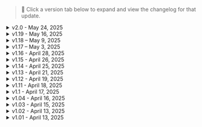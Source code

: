 > 📌 Click a version tab below to expand and view the changelog for that update.

<details>
<summary>v2.0 - May 24, 2025</summary>

## 🚨 Chrome & Blood v2.0

Welcome to **Chrome & Blood v2.0** — a monumental update that trims bloat, boosts stability, and introduces the long-awaited [**Reinforcements mod**](https://www.nexusmods.com/cyberpunk2077/mods/21532) by Phoenicia.

### 🔑 Key Points:
1. Removed tons of problematic and bloat-heavy mods.
2. Updated numerous core mods for performance, content, and compatibility.
3. Slightly reworked vehicle handling and responsiveness.
4. **Added Reinforcements** — factions can now **call in backup mid-fight**. Even a street-level brawl can snowball into a multi-wave firefight. **Arasaka, Militech, and Animals** will hit you hardest, while groups like **Scavs** or **Voodoo Boys** provide a more manageable threat.

> 💡 **Tip:** Prioritize enemies who are attempting calls. On faction turf? Hit fast and vanish — reinforcements don't hesitate.

---

### 🆕 Additions:
- **Reinforcements System** `v1.0.2`
- **Missing Persons - Fixers Hidden Gems** `v2.2.2`
- **Limited Slip Differential** `v2.21.2`
- **Cyber Grip - NFS** `v2.2.1`
- **Psycho Killer Reward - Restored** `v1.0`

---

### 🔄 Updates:
- **Codeware** `v1.16`
- **Deceptious Bug Fixes** `v1.1.11`
- **Hotscenes** `v5.32.1`
- **Revised Backpack** `v0.9.9`
- **Muted Markers** `v2.3.2`
- **Mark to Sell** `v2.5.2`
- **Enhanced Craft** `v4.0.5`
- **Always First Equip** `v2.0.8`
- **Yusei's Virtual Atelier** `v1.5`
- **Quickhack Fixes** `v1.2.16`
- **Tony's Adult Store** `v4.4`
- **Immersive Rippers** `v2.4`
- **Night City Interactions - Core** `v3.5`
- **NCI Addon - Heywood** `v1.3`
- **NCI Addon - Badlands & Pacifica** `v1.4`
- **More Mods More Fun** `v1.02`
- **Audioware** `v1.4.3`
- **ArchiveXL** `v1.23`
- **Neuralware - Chipware Expansion** `v1.1.9`
- **Veegee Shop 3** `v1.2.1`
- **ND Mini Dress with Dress** `v1.1`
- **Nitrous** `v1.4.1`

---

### 🗑 Removals:
- 4K Hand Cursor
- Actually Smart Weapons
- Dynamic License Plates
- Airstrike Fix
- Auto Drive
- Blade from the Bits
- Campo Orta
- Charm Quickhack
- Clear Windows - Cars Edition
- Comfy Living Props Vol. 1 & 2
- Custom Level Cap
- Cyberarms Patch
- Divided Faster Projectiles
- Dynamic NPC Items
- Endgame Rewards Expanded
- Fire and Explosions Texture Overhaul
- Gambling Props
- Gambling System - Roulette
- Gamepad Button Hold Indicator Fix
- Gripped Up
- H10 Apartment E3 Advertisements
- Here's Johnny
- Immersive Interactions
- Jenkins Tendons Airborne
- Jig Jig Unleashed
- Knife and Bullet Wounds
- Make All Vehicles Unlockable
- Nano Drone
- Night City Immersive Debris
- No More Duplicate NPC
- No Shoot Block When Aiming at Friendly NPCs
- Persistent Thrown Melee
- Phoebe Killer Leggings
- Radio OST
- Rebecca's Apartment DLC
- Remove Unremovable Scopes
- Smoother Dodge and Dash
- Stencil Text Enhanced
- Tartarus
- Trailer Home
- Vehicle Summon Tweaks - Paid Summon
- Need More Smoke
- Vehicle Smart Weapon
- Better Traffic Lights
- Better Crosswalks
- Cyber Grip - Increase
- Gambling System - Blackjack
- Fire FX Extras
- SCPIT - Dominant
- Lizzie's Braindances

---

**Live hard. Die Chrome.**

</details>


<Details> 
<summary>v1.19 - May 16, 2025</summary>

# SAVE COMPATIBLE WITH v1.18! NEW GAME NOT NEEDED.

### **🛠️ Patch Notes - `v1.19` - Update Patch**  

Another patch aimed at keeping the modlist up to date.  
**Key Points:**  
1. Updated several mods.  
2. Minor balancing tweaks (again).  
3. More clothing mods.  
4. Removed some slightly problematic mods.  

---

#### **🔄 Updates:**  
- Updated **Chrome and Blood Modlist settings** to **`v1.10`**
- Updated **Sabbath Weapons and Attachments Virtual Atelier** to **`v1.19`**  
- Updated **Nola and Aquelyras** to **`v2.9`**  
- Updated **Virtual Atelier** to **`v1.4.1`**  
- Updated **Dodge Ram TRX** to **`v0.5`**  
- Updated **Neuralware - Chipware Expansion** to **`v1.1.7.0.b`**  
- Updated **Granite Coat** to **`v1.2`**  
- Updated **Granite Top** to **`v1.2`**  
- Updated **The Bean Trunk - Virtual Atelier** to **`v2.19`**  
- Updated **Dusty Virtual Atelier** to **`v36`**  
- Updated **Veegee Shop 2** to **`v2.3`**  
- Updated **Alternative Quest Icons** to **`v1.2`**  
- Updated **Quickhack Fixes** to **`v1.2.14`**  
- Updated **SCPIT Engine Tweaks and Breathing** to **`v3.20.4`**  
- Updated **Rita Wheeler Romanced** to **`v2.4`**  
- Updated **They Will Remember** to **`v1.3.5`**  
- Updated **Lizzie's Braindances** to **`v2.05`**  
- Updated **Tony's Adult Store** to **`v4.2`**  
- Updated **Immersive Fixes** to **`v1.3.3`**  
- Updated **Ripperdoc Service Charge** to **`v1.3`**  
- Updated **Tottes Atelier 2** to **`v1.15`**  
- Updated **ND Female Virtual Boutique** to **`v5.7`**  
- Updated **Redscript and CET Mods Settings** to **`v1.2.2`**  
- Updated **Untrack Quest Ultimate** to **`v3.1`**  
- Updated **Hotscenes** to **`v5.31.1`**  
- Updated **Auto Drive** to **`v0.0.0.33`**  
- Updated **NC Fashion Virtual Atelier** to **`v9.0`**  

---

#### **🆕 Additions:**  
- Added **Crop Top Vol 5** **`v1.0`**  
- Added **Basic Cropped Tank** **`v2.0`**  
- Added **Rocker Corset** **`v1.0`**  
- Added **Hoodie Vest** **`v2.0`**  
- Added **Overalls Dress** **`v2.0`**  
- Added **Crop Top Vol 4** **`v2.0`**  
- Added **Lazy Boy Shorts** **`v1.0`**  
- Added **Pullover Crop** **`v2.0`**  
- Added **Unzipped Hoodie** **`v2.0`**  
- Added **Crop Top Vol 3** **`v2.0`**  
- Added **Cozy Cropped Sweater Vol 2** **`v2.0`**  
- Added **Cozy Cropped Sweater** **`v2.0`**  
- Added **Aurore's Pants** **`v1.0`**  
- Added **Evelyn's Dress Variants** **`v3.0`**  
- Added **Tight Jeans** **`v1.5`**  
- Added **Chic Skirt** **`v1.5`**  
- Added **Crop Top Variants** **`v2.0`**  
- Added **Johnny's Alt Pants** **`v2.5`**  
- Added **Edgerunner FEM V** **`v4.0`**  
- Added **BetterHMGs Nerfed** **`v1.0.0.6`**  

---

#### **🗑 Removals:**  
- Removed **Faster Elevators**  
- Removed **Modern Combat and FPS Effects**  
- Removed **Dynamic Graffiti**  
- Removed **Improved Environment LODs**

---

**Live Hard. Die Chrome.**  

</Details>


<Details> 
<summary>v1.18 – May 9, 2025</summary>

# SAVE COMPATIBLE WITH v1.17!! NEW GAME NOT NEEDED.

### **🛠️ Patch Notes - `v1.18` - Major Update**  

Huge patch aimed at keeping the modlist up to date.  
Update key points:  
1. Updated several mods.  
2. Significantly tweaked combat balancing. Playstyles that were not feasible due to overtuned enemies should feel much better.  
3. Added more clothing mods, graphics mods, and gameplay mods to help with player survivability.  
4. Added **Simple Flashlight**. *(Default Keybind set to Mouse Button 5)* Should significantly help with dark spaces in Night City.  

---

#### **🔄 Updates:**  
- Updated **Stealthrunner** to **`v1.8.2`**  
- Updated **TweakXL** to **`v1.10.10`**  
- Updated **Movement and Camera Tweaks** to **`v1.4`**  
- Updated **Veegee Shop 3** to **`v1.1.8`**  
- Updated **Military Balaclava Pack** to **`v1.1`**  
- Updated **Military Tactical Vest** to **`v3.4`**  
- Updated **ND Female Virtual Boutique** to **`v5.6`**  
- Updated **Mayo Virtual Atelier** to **`v1.2`**  
- Updated **Military Combat Jacket** to **`v1.2`**  
- Updated **Military Armored Ballistic Vest Garment Support** to **`v3.2`**  
- Updated **Military Armored Ballistic Vest** to **`v3.3`**  
- Updated **Military Panam Pants** to **`v3.4`**  
- Updated **Zenitex Atelier** to **`v3.9.3`**  
- Updated **Rockergirl Atelier** to **`v2.2`**  
- Updated **The Bean Trunk - Virtual Atelier** to **`v2.18`**  
- Updated **General Shadows Fixes** to **`v0.4`**  
- Updated **Nylon Pantyhose** to **`v2.2`**  
- Updated **Native Settings UI Side Menu Addon** to **`v1.38`**  
- Updated **Hotscenes** to **`v5.31`**  
- Updated **Redscript and CET Mods** to **`v1.2.1`**  
- Updated **NC Fashion Atelier** to **`v9.0`**  
- Updated **Judy Identity Privacy** to **`v1.1`**  
- Updated **Tottes Atelier 2** to **`v1.14`**  
- Updated **Advert Controller** to **`v4.0`**  
- Updated **Androids Adverts Extended** to **`v1.16`**  
- Updated **Immersive Night City Fixes** to **`v0.12`**  
- Updated **They Will Remember** to **`v1.3.4`**  
- Updated **ND After Midnight Outfit** to **`v1.1`**  
- Updated **Hyst Atelier Store** to **`v1.21`**  
- Updated **Quickhack Fixes** to **`v1.2.1`**  
- Updated **Lizzie's Braindances** to **`v2.4.1`**  
- Updated **Trigger Mode Control** to **`v2.7.3`**  
- Updated **Raetelier 2** to **`v1.3`**  
- Updated **Military Armor Pads** to **`v3.2.4`**  
- Updated **Breezy's Thrift Shop** to **`v17`**  
- Updated **Wannabe Edgerunner** to **`v2.2.6`**  
- Updated **Tony's Adult Store** to **`v4.1`**  
- Updated **Hotscenes Addon** to **`v5.23.2`**  
- Updated **Nova City 2** to **`v2.1`**  
- Updated **ReLUX - The Rescue** to **`v1.1.2`**  
- Updated **ReLUX - Misty's** to **`v1.0`**  
- Updated **ReLUX - Judy's Apartment** to **`v1.0.5`**  
- Updated **ReLUX - Afterlife** to **`v1.1.2`**  
- Updated **Dogtown Visuals Nulled** to **`v2.21.250504`**  
- Updated **Night City Visuals Nulled** to **`v2.21.250505`**  
- Updated **Weather Switcher** to **`v1.4`**  
- Updated **Mitsubishi Eclipse GSX** to **`v1.3`**  
- Updated **Cyborg Skull Mask** to **`v1.3`**  
- Updated **River Romanced Enhanced** to **`v2.3.1`**  

---

#### **🆕 Additions:**  
- Added **Cub's Closet** **`v12`**  
- Added **Military Combat Pants Garment Support** **`v1.2`**  
- Added **The Lamp Lighter - StreetlampTimeScale** **`v1.8`**  
- Added **Simple Flashlight** **`v2.5`**  
- Added **Night City Fog Nulled - Interior** **`v2.21.250504`**  
- Added **Night City Fog Nulled - Exterior** **`v2.21.250504`**  
- Added **Untrack Quest Ultimate** **`v3.0`**  
- Added **GRO Armor Pieces Improvements** **`v2.1`**  
- Added **Mayo Bootcut Pants** **`v1.0`**  
- Added **High Waist Leggings** **`v1.0`**  
- Added **Mayo Short Skirt** **`v1.0.1`**  
- Added **Mayo Tank Top** **`v1.0.1`**  
- Added **Net Pozer Jacket and Cyberdeck** **`v1.5`**  
- Added **Monochrome Clothing** **`v1.1`**  
- Added **Mayo - Long Zip Pants and Top Outfit** **`v1.0`**  
- Added **Mayo Low Waist Leggings** **`v1.0`**  
- Added **Mayo - Joggers** **`v1.0`**  
- Added **Mayo - Zip Up Shorts** **`v1.0`**  
- Added **Mayo - Late Night Outfit** **`v1.0`**  
- Added **Mayo - Mini Shorts** **`v1.0`**  
- Added **Mayo - Hot Dress** **`v1.0.1`**  
- Added **Backless Romper** **`v1.0`**  
- Added **Mayo - Goth Dress** **`v1.0`**  
- Added **Alkaline M Flat** **`v1.0`**  
- Added **Alkaline F Flat** **`v1.0`**  
- Added **Granite Top** **`v1.1`**  
- Added **Granite Pants** **`v1.1`**  
- Added **Granite Coat** **`v1.1`**  
- Added **SCPIT - Engine Tweaks and Breathing** **`v3.10.6`**  

---

#### **❌ Removals:**  
- Removed **2nd Amendment Online**  
- Removed **Bananas Market - Virtual Atelier**  
- Removed **French Glam Atelier Store**  
- Removed **Lime Atelier**  
- Removed **Silver Breezy Accessories**  
- Removed **Silver Breezy Store**  
- Removed **CyberCMD**  

---

**Live Hard. Die Chrome.**  

</Details>

<details>

# SAVE COMPATIBLE WITH v1.16!! NEW GAME NOT NEEDED.

<summary>v1.17 – May 3, 2025</summary>

### 🛠️ Minor Stability + Exposure Fixes
- Certain mods were causing crashes or conflict with visual systems and were removed.
- Extreme Exposure behavior caused by Nova City 2 has been fixed.
- Better Netrunning Settings have been slightly tweaked to provide an experience more in line with what I originally wanted.

---

### 🗑 Removals

- Removed `Customize Your Melee Weapons` and all associated patches  
- Removed `HUDitor`  
- Removed `Facial Customization Fix`  
- Removed `Preem Water`

---

### 🔄 Updates

- Updated `ArchiveXL` to **v1.22**  
- Updated `Weather Switcher` to **v1.3.1**

---

### ➕ Additions

- Added `Improved Vegetation LODs` **v3.2**  
- Added `Quickhacks Memory Counter` **v0.9.2**  
- Added `Reset Attributes Anytime` **v1.0.0.4**  
- Added `Authentic Shift` **v2.12.42**

---

**Live hard. Die chrome.**

</details>

<details>
<summary>v1.16 - April 28, 2025</summary>

# SAVE COMPATIBLE WITH v1.15.1!! NEW GAME NOT NEEDED.

### 🔧 Final Stability Pass & Cyberware Expansion

This update removes several problematic mods that were causing stutters, instability, or compatibility issues.  
In addition, the full **Cyberware Improved** line has now been integrated to further expand player customization and buildcrafting.

**Barring any new critical bug reports, this should be the last update for a while.**

Thanks to everyone who's submitted feedback so far — we're almost there.

**Live hard. Die Chrome.**

---

### 🆙 Updates

- Updated **Chrome and Blood Modlist Settings** to `v1.07`


---

### 🗑 Removals

- Removed **Egghanced Blood Puddles**
- Removed **Egghanced Blood FX v2**
- Removed **Blur Begone - Preem Windows Addon**
- Removed **Delamain Combat Mode - Replacer**
- Removed **Universal Raytraced Player Shadows**
- Removed **The Lamp Lighter**
- Removed **SPC TV Screen**
- Removed **SPC Open**
- Removed **Preem Beards**
- Removed **Nova Traffic - Modded Vehicles in Traffic**
- Removed **HQ Food - Real Nicola**
- Removed **HQ Food - Real Chromanticore**
- Removed **Hotel Glass Wall Elevator**
- Removed **High-Res Vending Machines 2K**
- Removed **High-Res Stickers**
- Removed **Disappearing NPC and Vehicle Fix**
- Removed **Dirt Begone**
- Removed **Classic Drinks**
- Removed **Classic Cigarettes**
- Removed **Blur Begone**
- Removed **Blur Begone - Optical Camo**
- Removed **4x Poster Framework**
- Removed **4x Magazine Framework**
- Removed **4K Magazine Replacers**
- Removed **4K HQ Posters**
- Removed **Smoke Texture Overhaul**
- Removed **reFlash**
- Removed **reMedia**
- Removed **Preem Shores**
- Removed **Drive in Theater**

---

### ➕ Additions

- Added **Batmobile** `v1.1`
- Added **Cyberware Improved Modules**:
  - **Titanium Bones** `v1.0`
  - **Epimorphic Skeleton** `v1.0`
  - **Universal Booster** `v1.0`
  - **Stabber** `v1.0`
  - **Parabellum and Iconic** `v1.0`
  - **Shock Absorber and Iconic** `v1.0`

</details>

<details>
<summary>v1.15 - April 26, 2025</summary>

# SAVE COMPATIBLE WITH v1.14!! NEW GAME NOT NEEDED.

### 🖼️ Graphics Finalization & Visual Stability Pass

This patch finalizes the graphics foundation for **Chrome & Blood**.

**Ray Tracing (RT) and Path Tracing (PT)** setups combined with **Ultra Plus** should now have **exponentially better stability**.  
All graphics mods were carefully reviewed, and any causing instability, bugs, or minor visual degradation have been removed.

Some important notes for users:
- 🌟 **If you have an HDR monitor**, select an appropriate LUT via LUT Switcher for proper tone mapping.
- 📸 **UI exposure flash warning**: After exiting menus (map, inventory, vehicle call, etc.), you may see a brief spike in brightness — this is normal and resets within a second.

🛠️ Please continue reporting any graphical issues to help fine-tune the experience!

**Live hard. Die Chrome.**

---

### 🆙 Updates

- Updated **Ultra Plus** to `v6.2.2`
- Updated **Ultra Skin** to `v2.2`
- Updated **Immersive Night City Fixes** to `v0.9`

---

### ➕ Additions

- Added **Unchainned Texture - Chained AIO** `v5.1`
- Added **Faster Rainmap and Distance Shadow** `v0.1`
- Added **Night City Visuals Nulled** `v2.2.2`

---

### 🗑 Removals

- Removed **reGlass 2.0 Part A**
- Removed **reGlass 2.0 Part B**
- Removed **Disappearing NPC and Vehicle Fix**
- Removed **FX Begone - Cybermask Reduced**
- Removed **Improved Vegetation LODs**
- Removed **METRO Glass**
- Removed **Not So Good Draw Distance**
- Removed **Nova LUT 3** (replaced by LUT Switcher packs)
- Removed **Preem Fixes - Cloth**
- Removed **Preem Fixes - Cloth and Tarps**
- Removed **Preem Fixes - Metal**
- Removed **Preem Fixes - Little China**
- Removed **Preem Optics**
- Removed **Trash Begone - Bugs**
- Removed **Trash Begone - Floating Debris**
- Removed **Trash Begone - Core**
- Removed **Unchainned Textures - Undisdain**
- Removed **Enhanced Textures Overall**
- Removed **Microblend Fix**
- Removed **Dog Town Upscaled Lasers 2k**

</details>

<details>
<summary>v1.14 - April 25, 2025</summary>

# SAVE COMPATIBLE WITH v1.13!! NEW GAME NOT NEEDED.

### 🎨 LUT Freedom + Bug Fixes

This update includes minor bug fixes and a major addition: **LUT Switcher 2**.  
You can now change your game's LUT *on the fly* using the CET menu — giving you access to **hundreds of visual styles** mid-game. Tailor the tone of your Night City to match your mood.

I’ve also adjusted settings for **Better Netrunning** and **Radial Breach**.  
If you're finding the default configurations too punishing, **don’t forget to tweak them** through the in-game mod settings.

Thanks again for downloading. 
**Live hard. Die Chrome.**

---

### 🆙 Updates

- Updated **Virtual Car Dealer** to `v2.2.6`
- Updated **Immersive Night City Fixes** to `v0.9`
- Updated **Chrome and Blood Mod Settings** to `v1.06`
- Updated **They Will Remember** to `v1.3.3`

---

### ➕ Additions

- Added **LUT Switcher 2** `v2.4`
- Added **LUT Switcher Fixes** `v1.4`
- Added **LUT Switcher Cyberpunk Reloaded Pack** `v1.0`
- Added **LUT Switcher Edge LUT Pack** `v1.1.1`
- Added **LUT Switcher GITS LUT Pack** `v1.0`
- Added **LUT Switcher NCLM Pack** `v1.0`
- Added **LUT Switcher Preem LUT Pack** `v1.1.1`
- Added **LUT Switcher MISC Pack** `v1.1`
- Added **LUT Switcher Vanilla Pack** `v1.1`
- Added **JSK - Better Mod Settings** `vbeta1`

---

### 🗑 Removals

- Removed **RTDebris** due to visual bugs with debris around Night City

</details>

<details>
<summary>v1.13 - April 21, 2025</summary>

### ⚙️ Refined Focus & Brutal Combat

This version of **Chrome & Blood** brings significant changes across graphics, combat, and overall direction.  
Several mods have been removed to reduce bloat, eliminate bugs, and create a more focused, purposeful experience. Graphics were further tuned with subtle fixes and quality updates.

Driving has been updated to feel tighter and more responsive, especially when drifting.

Most notably, **combat has been rebalanced again**. As stated in v1.12 — **Chrome & Blood is designed for Very Hard difficulty.**  
You’re meant to die. But you’re also meant to feel the impact of upgrades. Every cyberware piece, iconic weapon, or key perk should feel like a milestone in your journey from street merc to **legend of Night City**.

---

### 🗑 Removals
- Removed **Hacking Gets Tedious**
- Removed **Air Kerenzikov with Only Air Dash Perks**
- Removed **Artistic**
- Removed **Authentic Shift**
- Removed **Bloat Begone**
- Removed **Citizen Breast Physics**
- Removed **Crosshair Fade**
- Removed **Deadly Roads**
- Removed **Enhanced Biomonitor**
- Removed **Focus Vignette Removal**
- Removed **FX Begone - Vignette**
- Removed **Hacked Machines**
- Removed **Missing Persons - Fixers Hidden Gems**
- Removed **Night City Visuals Nulled**
- Removed **Roller Coaster Enhanced**
- Removed **Set Bonuses**
- Removed **Taxi Work in Night City**
- Removed **TV Mute Control**
- Removed **Ultra Fog Full**
- Removed **Wall Jumpin Lynx Paws**
- Removed **Windswept**
- Removed **Better Armor Scaling - Smooth Preset**
- Removed **Night City Fog Nulled**

---

### 🛡️ Combat Additions

- Updated **Chrome and Blood Modlist Settings** to `v1.04`
- Added **Better Armor Scaling - Hard Preset** `v2.0.0`
- Added Alternative Berserk `v1.0.1`
- Added Better Netrunning `v0.7`
- Added **Cyberware Improved** modules:
  - Reflex Tuner and Revulson `v1.0`
  - Synaptic Accelerator `v1.0`
  - Kinetic Frame `v1.0`
  - Biomonitor `v1.0`
  - Black Mamba `v1.0`
  - Clutch Padding `v1.0`
  - Newton Module `v1.0`
  - Memory Boost `v1.0`
  - Heal on Kill `v1.0`
  - Camillo Ram Manager `v1.4`
  - Bioconductor `v2.2`
- Added **Aim Reveals Enemies** `v1.03`
- Added **Throwable Aim Slow Time** `v1.13`
- Added **Enhance Weakspot - Vulnerability Analysis** `v1.0`
- Added **Radial Breach** `v1.0.1`

---

### 🏎️ Driving Additions

- Added **Cyber Drift** `v2.21`
- Added **Cyber Grip** `v2.21`
- Added **Dynamic Downforce** `v2.21`
- Added **Anti Whiplash Driving Camera** `v1.0`
- Added **Forbidden Vehicle Movement No More** `v0.11`

---

### 🌇 Graphics Additions

- Added **Sandstorm Flickering Fix** `v0.1`
- Added **Ultra Fog Lite** `v3.1`
- Added **Nova City 2 - Shadow Boost (0.6)** `v2.0.0-SB1`
- Added **Dog Town Upscaled Lasers 2k** `v1.0`
- Added **Microblend Fix** `v1.0`
- Added **zE3bra - Better Crosswalks** `v1.0`
- Added **Egghanced Blood Puddles** `v1.0`
- Added **Egghanced Blood FX** `v1.0`
- Added **Better Tree Textures** `v1.2`
- Added **Better Traffic Lights** `v1.0`
- Added **ReLUX - Area Removals** `v1.0`
- Added **ReLUX - Weapons Vendors** `v1.0.1`
- Added **ReLUX - Vik's** `v1.0.1`
- Added **ReLUX - Terminals** `v1.0.1`
- Added **ReLUX - Afterlife** `v1.0.0`
- Added **Preem Fixes - Little China** `v1.0`
- Added **General Shadows Fix** `v0.3`
- Added **Glow Begone** `v1.1`
- Added **Blur Begone - Preem Windows Addon** `v2.0`
- Added **Enhanced Texture Overhaul - 2k** `v1.1`
- Added **Unchained Textures - Undisdain** `v5.1`
- Added **Praedy's 77 Retexture 1k (Microblend Only)** `v1.1`

---

> 🛠️ This patch sharpens the list’s identity. Less fluff, more friction. Chrome & Blood remains as brutal as ever — but now it’s cleaner, meaner, and more immersive.

</details>


<details>
<summary>v1.12 - April 19, 2025</summary>

### ⚔️ Combat & Performance Overhaul
With v1.12, the recommended difficulty for Chrome & Blood shifts to **very hard**, and combat is finally in a state that feels good. **Time to kill for Tier 1–3 enemies is reasonable**, while elite enemies, MaxTac units, and bosses present a real challenge. Player survivability is reduced compared to vanilla, making every fight more intense and tactical. Using cover and finding opportune times to use healing items is key in order to avoid being sent to your death.

Additionally, **performance and stability have been substantially improved** from the first release. Those upgrading to v1.12 should immediately feel the difference in both gameplay flow and overall system stability.

---

### 🗑 Removals
- Removed **Improved Assassination**
- Removed **Auto Drive Traffic Mode Switch**
- Removed **Crystal Coat Fix**
- Removed **Crystal Coat for Rayfield Caliburn**
- Removed **Moon Bug Fix**
- Removed **NPC Accessories**
- Removed **Outfit Lock No More**
- Removed **Responsive NPCs**
- Removed **Stock Market and News System**
- Removed **Zoomable Scopes**
- Removed **More Climbable Object**
- Removed **Digital Oasis**
- Removed **Drive an Aerial Vehicle**
- Removed **Instant Wardrobe**

### ➕ Additions
- Added **Dodge Challenger SRT Demon**
- Added **KRNLNIK Toyota Supra**
- Added **Scorpion Tank Suite**, which includes:
  - **Military Combat Armor**
  - **Military Gloves**
  - **Military Gloves - Garment Support**
  - **Military Combat Jacket**
  - **Military Combat Jacket - Garment Support**
  - **Military Ops-Core Fast Helmet**
  - **Military Ballistic Mask**
  - **Military Armor Pads**
  - **Military Armor Pads - Garment Support for Elbow, Knee, Shoulder, and Thigh**
- Added **Better Armor Scaling – Smooth Preset**

---

> 🛠️ This update lays the foundation for future content expansions while keeping Chrome & Blood stable, fast, and fight-ready.

</details>

<details>
<summary>v1.11 - April 18, 2025</summary>

### 🗑 Removals
- Removed **Immersive First Person**
- Removed **Inventory Zoom**
- Removed **In-World Navigation**
- Removed **Map Street View**
- Removed **City of Dreams Menu Backgrounds**
- Removed **Vega CP Mods Resources**
- Removed **Vega CP Mods Vendor**
- Removed **Vega CP Mods Knife**

> ⚠️ These mods were removed due to bugs or instability.  
> Stability and a smooth, bug-free experience should be a hallmark of **Chrome & Blood**.

### ➕ Additions
- Added **Harder Gunfights** `v0.1`
- Added **Dynamic Cherry Blossoms** `v1.0`
- Added **Dynamic Graffiti** `v1.0`
- Added **Night City Recolor** `v0.1`
- Added **Diverse Death Screens**
- Added **Optical Camo Realism and Utility** `v2.0.1`
- Added **Berserk Unchained - Retain Unspent Charge Level** `v1.1`
- Added **Dodge Viper 1999** `v1.0`
- Added **Serena Outfit** `v1.0`
- Added **NCI Addon - City Center** `v1.0.0`
- Added **Modern FPS Combat Effects** `v1.0`

---

This update focuses on enhancing visual immersion and refining gameplay feel.  
The added content brings more reactive world elements, tougher firefights, and smarter gear systems — all while cutting problematic mods to preserve the overall stability of the list.

</details>

<details>
<summary>v1.1 - April 17, 2025</summary>

### 🗑 Removals
- Removed **Enemy Rarity Fixes**
- Removed **Guns Redone Overhaul** and all associated patches
- Removed **Enhanced Vehicle System**
- Removed **Psycho Crowds**
- Removed **Iconic Weapons Spawn as Tier 5**
- Removed **Vehicle Clone Destroyer** due to an audio bug
- Removed **Combat Revolution (AI Only)**
- Removed **More Frequent Dismemberment**

### ➕ Additions
- Added **Night City Alive (Standard Density)** `v2.0`
- Added **Weapon Damage Scaling Rebalance** `v0.2.0`
- Added **Weapon Damage Scaling Rebalance - Loot Fix** `v1.0`
- Added **Monochrome UI HUD Painter Preset** `v1.0`
- Added **Violet HUD Painter Preset** `v1.0`
- Added **Vintage Pink HUD Painter Preset** `v1.0`
- Added **E3-ISH Color Scheme HUD Painter Preset** `v1.1`
- Added **Eva Unit 1 HUD Painter Preset** `v1.0`
- Added **Mox Theme Color Scheme HUD Painter Preset** `v1.3`
- Added **KAFU UI HUD Painter Preset** `v1.0`
- Added **DARK HUD Painter Preset** `v1.0`

### 🔄 Modlist Update
- Updated **Chrome and Blood Modlist Settings** to `v1.02`

---

This update is focused on making combat feel more like V has to *fight* their way through Night City to earn that end-game merc status.  
Early and mid-game progression will feel more challenging due to the removal of several mods that conflicted with **Enemies of Night City**, which now has full control over enemy scaling and behavior.

End-game balance remains strong thanks to the extensive customization available through cyberware, weapons, and mods.

> 🛠️ Combat difficulty and scaling can be adjusted at any time in the **Enemies of Night City** mod settings.

</details>

<details>
<summary>v1.04 - April 16, 2025</summary>

### 🗑 Removals
- Removed **Better Sleeves**
- Removed **Render Plane Fix**  
> 🛠️ *Both were removed due to a visual bug affecting male characters when using certain cyberware.*

### 🔼 Mod Updates
- Updated **Vehicle Smart Tracking Machine Gun** to `v1.0.1`
- Updated **Prototype Thermal Longsword** to `v1.4`
- Updated **Sabbath Weapon and Attachment Virtual Atelier** to `v1.11`  
  > 🔄 Switched from Legendary Attachments version to **Rare Attachments** version
- Updated **Preem Scopes** to `v0.17.2`
- Updated **Night City Interactions - Core** to `v3.4.0`
- Updated **NCI Addon - Santo Domingo** to `v1.1.0`
- Updated **NCI Addon - Heywood** to `v1.2.0`
- Updated **Hotscenes** to `v5.29.2`

</details>

<details>
<summary>v1.03 - April 15, 2025</summary>

### 🗑 Removals
- Removed **Yacht in Downtown** due to mod creating errors
- Removed **Downtown Yacht** due to mod creating errors
- Removed **Pacifica Apartment** due to mod creating errors
- Removed **New Game Plus - Native** due to instability
- Removed **Kala's Tattoos - Body Textures** due to conflicts with other mods causing a visual skin bug
- Removed **Law Enforcement Overhaul** due to redundant features now covered by other systems

### 🔄 Mod Swaps
- Swapped **Combat Overhaul (Full Version)** with the **AI-Only version** to reduce overlap and improve compatibility

### 🔼 Mod Updates
- Updated **Nova City 2** to `v2.0.1`
- Updated **Cutscene Weapon Swapper** to `v1.3.0`
- Updated **Lizzie's Braindances** to `v2.02.1`
- Updated **Need More Smoke FX** to `v2.21.2`
- Updated **Enemies of Night City** to test version `0.42`

> 🧠 *Enemies of Night City is now the primary mod handling enemy mechanics, while Combat Revolution (AI Only) controls behavior and AI tuning.*

</details>


<details>
<summary>v1.02 - April 13, 2025</summary>

### 🔄 Modlist Updates
- Updated **Chrome & Blood Modlist Settings** to `v1.01`

### 🗑 Removals
- Removed **Stretched Ears and Tunnel Piercings (Gauges Mod)**
- Removed **Appearance Change Unlocker** due to causing numerous bugs and crashes
- Removed **Male & Female V Preset Collections**
- Removed the following character presets (dependent on Appearance Change Unlocker):
  - **Red Vengeance Preset**
  - **Asheow Preset**
  - **Valkyr Preset**
  - **Ashv2 Preset**
  - **Bella Preset**

> ⚠️ *Note: All listed presets were removed because they relied on the Appearance Change Unlocker, which is no longer part of the modlist due to instability and crash issues.*

</details>


<details>
<summary>v1.01 - April 13, 2025</summary>

### 🔄 Mod Updates
- Updated **Neuralware - Chipware Expansion** to `v1.1.4`
- Updated **Native Settings UI Side Menu Add-on** to `v1.3.7`
- Updated **Nitrous** to `v1.3`
- Updated **Mitsubishi Eclipse GSX** to `v1.2`
- Updated **Keep Drawing The Line** to `v3.4.1`
- Updated **Keep Drawing The Line - Invisible Standby Line** to the latest version
- Updated **Inventory Adjustments Hub** to `v1.1`
- Updated **Trigger Mode Control** to `v2.7.2`
- Updated **Extra Iconics** to `v2.0.2`
- Updated **Cutscene Weapon Swapper** to `v1.2.0`

### 🛠 Fixes
- Fixed an issue with **CET v1.35.1** failing to compile from GitHub

</details>
